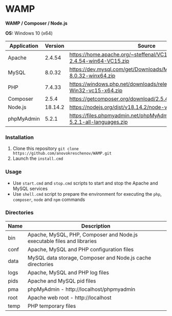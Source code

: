 # WAMP

**WAMP / Composer / Node.js**

**OS:** Windows 10 (x64)

| Application | Version | Source |
| ----------- | ------- | ------ |
| Apache      | 2.4.54  | https://home.apache.org/~steffenal/VC15/binaries/httpd-2.4.54-win64-VC15.zip |
| MySQL       | 8.0.32  | https://dev.mysql.com/get/Downloads/MySQL-8.0/mysql-8.0.32-winx64.zip |
| PHP         | 7.4.33  | https://windows.php.net/downloads/releases/php-7.4.33-Win32-vc15-x64.zip |
| Composer    | 2.5.4   | https://getcomposer.org/download/2.5.4/composer.phar |
| Node.js     | 18.14.2 | https://nodejs.org/dist/v18.14.2/node-v18.14.2-win-x64.zip |
| phpMyAdmin  | 5.2.1   | https://files.phpmyadmin.net/phpMyAdmin/5.2.1/phpMyAdmin-5.2.1-all-languages.zip |

### Installation

1. Clone this repository `git clone https://github.com/anovokreschenov/WAMP.git`
2. Launch the `install.cmd`

### Usage

- Use `start.cmd` and `stop.cmd` scripts to start and stop the Apache and MySQL services
- Use `shell.cmd` script to prepare the environment for executing the `php`, `composer`, `node` and `npm` commands

### Directories

| Name | Description |
| ---- | ----------- |
| bin  | Apache, MySQL, PHP, Composer and Node.js executable files and libraries |
| conf | Apache, MySQL and PHP configuration files |
| data | MySQL data storage, Composer and Node.js cache directories |
| logs | Apache, MySQL and PHP log files |
| pids | Apache and MySQL pid files |
| pma  | phpMyAdmin - http://localhost/phpmyadmin |
| root | Apache web root - http://localhost |
| temp | PHP temporary files |
